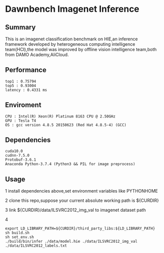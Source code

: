 # Dawnbench Imagenet Inference

## Summary
This is an imagenet classification benchmark on HIE,an inference framework developed by heterogeneous computing intelligence team(HCI),the model was improved by offline vision intelligence team,both from DAMO Academy,AliCloud.

## Performance
```
top1 : 0.75794
top5 : 0.93004
latency : 0.4331 ms
```

## Enviroment
```
CPU : Intel(R) Xeon(R) Platinum 8163 CPU @ 2.50GHz
GPU : Tesla T4
OS : gcc version 4.8.5 20150623 (Red Hat 4.8.5-4) (GCC)
```

## Dependencies
```
cuda10.0
cudnn-7.5.0
Protobuf-3.6.1
Anaconda Python-3.7.4 (Python3 && PIL for image preprocess)
```


## Usage
1 install dependencies above,set environment variables like PYTHONHOME

2 clone this repo,suppose your current absolute working path is ${CURDIR}

3 link ${CURDIR}/data/ILSVRC2012_img_val to imagenet dataset path

4 
```
export LD_LIBRARY_PATH=${CURDIR}/third_party_libs:${LD_LIBRARY_PATH}
sh build.sh
sh set_env.sh
./build/bin/infer ./data/model.hie ./data/ILSVRC2012_img_val ./data/ILSVRC2012_labels.txt
```
